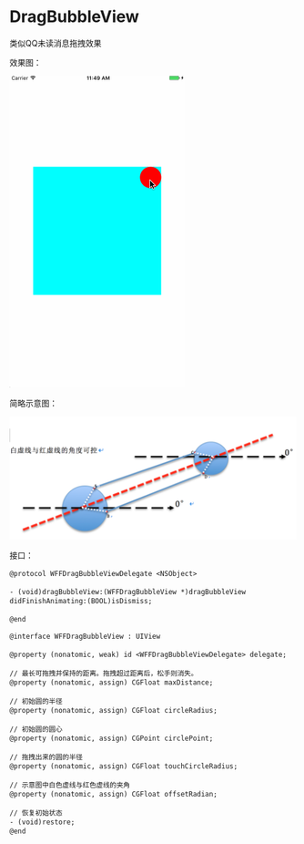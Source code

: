 # DragBubbleView
类似QQ未读消息拖拽效果


效果图：

![效果](https://github.com/wufeifan890330/DragBubbleView/blob/master/DragBubbleDemo/%E6%95%88%E6%9E%9C.gif)

简略示意图：

![示意图](https://github.com/wufeifan890330/DragBubbleView/blob/master/DragBubbleDemo/%E7%A4%BA%E6%84%8F%E5%9B%BE.png)


接口：


~~~objc
@protocol WFFDragBubbleViewDelegate <NSObject>

- (void)dragBubbleView:(WFFDragBubbleView *)dragBubbleView didFinishAnimating:(BOOL)isDismiss;

@end
~~~

~~~objc
@interface WFFDragBubbleView : UIView

@property (nonatomic, weak) id <WFFDragBubbleViewDelegate> delegate;

// 最长可拖拽并保持的距离。拖拽超过距离后，松手则消失。
@property (nonatomic, assign) CGFloat maxDistance;

// 初始圆的半径
@property (nonatomic, assign) CGFloat circleRadius;

// 初始圆的圆心
@property (nonatomic, assign) CGPoint circlePoint;

// 拖拽出来的圆的半径
@property (nonatomic, assign) CGFloat touchCircleRadius;

// 示意图中白色虚线与红色虚线的夹角
@property (nonatomic, assign) CGFloat offsetRadian;

// 恢复初始状态
- (void)restore;
@end
~~~
